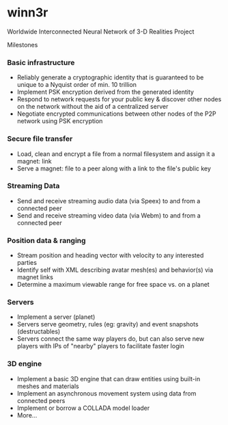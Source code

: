 winn3r
======

Worldwide Interconnected Neural Network of 3-D Realities Project

Milestones

### Basic infrastructure
- Reliably generate a cryptographic identity that is guaranteed to be unique to a Nyquist order of min. 10 trillion
- Implement PSK encryption derived from the generated identity
- Respond to network requests for your public key & discover other nodes on the network without the aid of a centralized server
- Negotiate encrypted communications between other nodes of the P2P network using PSK encryption

### Secure file transfer
- Load, clean and encrypt a file from a normal filesystem and assign it a magnet: link
- Serve a magnet: file to a peer along with a link to the file's public key

### Streaming Data
- Send and receive streaming audio data (via Speex) to and from a connected peer
- Send and receive streaming video data (via Webm) to and from a connected peer

### Position data & ranging
- Stream position and heading vector with velocity to any interested parties
- Identify self with XML describing avatar mesh(es) and behavior(s) via magnet links
- Determine a maximum viewable range for free space vs. on a planet

### Servers
- Implement a server (planet)
- Servers serve geometry, rules (eg: gravity) and event snapshots (destructables)
- Servers connect the same way players do, but can also serve new players with IPs of "nearby" players to facilitate faster login

### 3D engine
- Implement a basic 3D engine that can draw entities using built-in meshes and materials
- Implement an asynchronous movement system using data from connected peers
- Implement or borrow a COLLADA model loader
- More...
